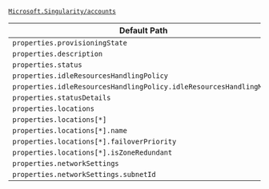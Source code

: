 [`Microsoft.Singularity/accounts`](https://docs.microsoft.com/en-us/azure/templates/microsoft.singularity/accounts)

| Default Path | Alias |
|---|---|
| `properties.provisioningState` | `Microsoft.Singularity/accounts/provisioningState` |
| `properties.description` | `Microsoft.Singularity/accounts/description` |
| `properties.status` | `Microsoft.Singularity/accounts/status` |
| `properties.idleResourcesHandlingPolicy` | `Microsoft.Singularity/accounts/idleResourcesHandlingPolicy` |
| `properties.idleResourcesHandlingPolicy.idleResourcesHandlingMode` | `Microsoft.Singularity/accounts/idleResourcesHandlingPolicy.idleResourcesHandlingMode` |
| `properties.statusDetails` | `Microsoft.Singularity/accounts/statusDetails` |
| `properties.locations` | `Microsoft.Singularity/accounts/locations` |
| `properties.locations[*]` | `Microsoft.Singularity/accounts/locations[*]` |
| `properties.locations[*].name` | `Microsoft.Singularity/accounts/locations[*].name` |
| `properties.locations[*].failoverPriority` | `Microsoft.Singularity/accounts/locations[*].failoverPriority` |
| `properties.locations[*].isZoneRedundant` | `Microsoft.Singularity/accounts/locations[*].isZoneRedundant` |
| `properties.networkSettings` | `Microsoft.Singularity/accounts/networkSettings` |
| `properties.networkSettings.subnetId` | `Microsoft.Singularity/accounts/networkSettings.subnetId` |

